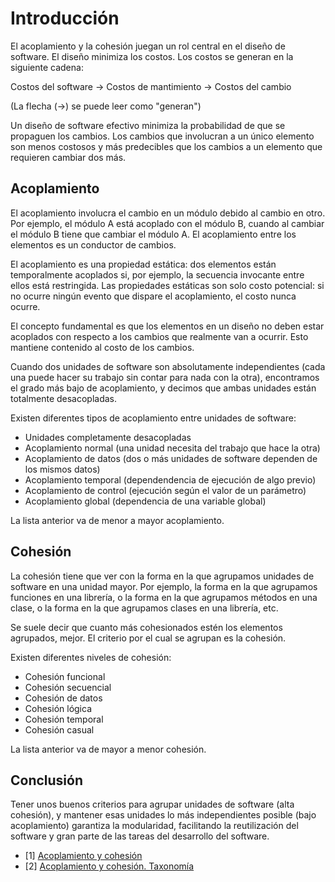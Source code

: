 # Introducción
El acoplamiento y la cohesión juegan un rol central en el diseño de software.
El diseño minimiza los costos. Los costos se generan en la siguiente cadena:

Costos del software -> Costos de mantimiento -> Costos del cambio

(La flecha (->) se puede leer como "generan")

Un diseño de software efectivo minimiza la probabilidad de que se propaguen los cambios.
Los cambios que involucran a un único elemento son menos costosos y más predecibles
que los cambios a un elemento que requieren cambiar dos más.

## Acoplamiento
El acoplamiento involucra el cambio en un módulo debido al cambio en otro. Por ejemplo,
el módulo A está acoplado con el módulo B, cuando al cambiar el módulo B tiene
que cambiar el módulo A. El acoplamiento entre los elementos es un conductor de cambios.

El acoplamiento es una propiedad estática: dos elementos están temporalmente acoplados si,
por ejemplo, la secuencia invocante entre ellos está restringida. Las propiedades
estáticas son solo costo potencial: si no ocurre ningún evento que dispare el acoplamiento,
el costo nunca ocurre.

El concepto fundamental es que los elementos en un diseño no deben estar acoplados
con respecto a los cambios que realmente van a ocurrir. Esto mantiene contenido al
costo de los cambios.

Cuando dos unidades de software son absolutamente independientes (cada una puede
hacer su trabajo sin contar para nada con la otra), encontramos el grado más bajo
de acoplamiento, y decimos que ambas unidades están totalmente desacopladas.

Existen diferentes tipos de acoplamiento entre unidades de software:

- Unidades completamente desacopladas
- Acoplamiento normal (una unidad necesita del trabajo que hace la otra)
- Acoplamiento de datos (dos o más unidades de software dependen de los mismos datos)
- Acoplamiento temporal (dependendencia de ejecución de algo previo)
- Acoplamiento de control (ejecución según el valor de un parámetro)
- Acoplamiento global (dependencia de una variable global)

La lista anterior va de menor a mayor acoplamiento.

## Cohesión
La cohesión tiene que ver con la forma en la que agrupamos unidades de software
en una unidad mayor. Por ejemplo, la forma en la que agrupamos funciones en una
librería, o la forma en la que agrupamos métodos en una clase, o la forma en la
que agrupamos clases en una librería, etc.

Se suele decir que cuanto más cohesionados estén los elementos agrupados, mejor.
El criterio por el cual se agrupan es la cohesión.

Existen diferentes niveles de cohesión:

- Cohesión funcional
- Cohesión secuencial
- Cohesión de datos
- Cohesión lógica
- Cohesión temporal
- Cohesión casual

La lista anterior va de mayor a menor cohesión.

## Conclusión
Tener unos buenos criterios para agrupar unidades de software (alta cohesión),
y mantener esas unidades lo más independientes posible (bajo acoplamiento)
garantiza la modularidad, facilitando la reutilización del software y gran parte
de las tareas del desarrollo del software.

- [1] [Acoplamiento y cohesión](https://dosideas.com/noticias/java/502-acoplamiento-y-cohesion)
- [2] [Acoplamiento y cohesión. Taxonomía](http://latecladeescape.com/h/2015/07/acoplamiento-y-cohesion<Paste>)
